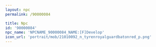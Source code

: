 ```yaml
---
layout: npc
permalink: /90000084

title: Npc
id: '90000084'
npc_name: 'NPCNAME_90000084_NAME:[F]Develop'
icon_url: 'portrait/mob/21010092_n_tyrenroyalguardbatonred_p.png'
---
```

